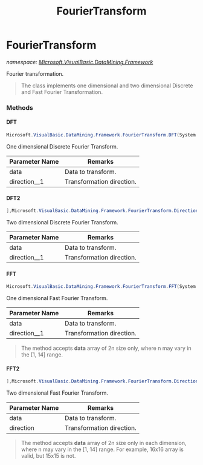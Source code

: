 ﻿---
title: FourierTransform
---

# FourierTransform
_namespace: [Microsoft.VisualBasic.DataMining.Framework](N-Microsoft.VisualBasic.DataMining.Framework.html)_

Fourier transformation.

> The class implements one dimensional and two dimensional
>  Discrete and Fast Fourier Transformation.


### Methods

#### DFT
```csharp
Microsoft.VisualBasic.DataMining.Framework.FourierTransform.DFT(System.Numerics.Complex[],Microsoft.VisualBasic.DataMining.Framework.FourierTransform.Direction)
```
One dimensional Discrete Fourier Transform.

|Parameter Name|Remarks|
|--------------|-------|
|data|Data to transform.|
|direction__1|Transformation direction.|


#### DFT2
```csharp
],Microsoft.VisualBasic.DataMining.Framework.FourierTransform.Direction)
```
Two dimensional Discrete Fourier Transform.

|Parameter Name|Remarks|
|--------------|-------|
|data|Data to transform.|
|direction__1|Transformation direction.|


#### FFT
```csharp
Microsoft.VisualBasic.DataMining.Framework.FourierTransform.FFT(System.Numerics.Complex[],Microsoft.VisualBasic.DataMining.Framework.FourierTransform.Direction)
```
One dimensional Fast Fourier Transform.

|Parameter Name|Remarks|
|--------------|-------|
|data|Data to transform.|
|direction__1|Transformation direction.|

> The method accepts **data** array of 2n size
>  only, where n may vary in the [1, 14] range.

#### FFT2
```csharp
],Microsoft.VisualBasic.DataMining.Framework.FourierTransform.Direction)
```
Two dimensional Fast Fourier Transform.

|Parameter Name|Remarks|
|--------------|-------|
|data|Data to transform.|
|direction|Transformation direction.|

> The method accepts **data** array of 2n size
>  only in each dimension, where n may vary in the [1, 14] range. For example, 16x16 array
>  is valid, but 15x15 is not.


